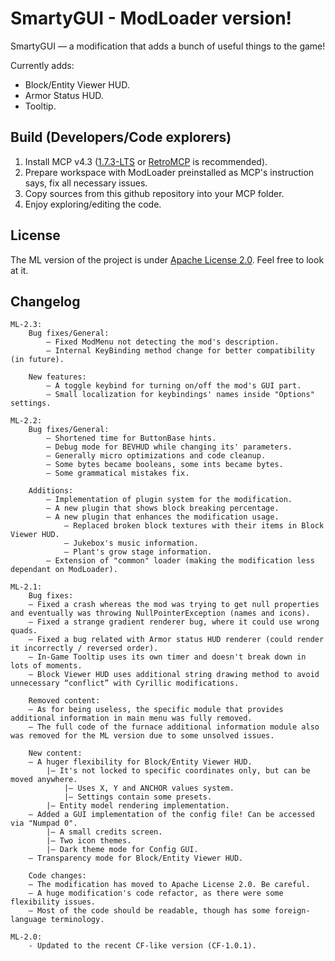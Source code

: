 # SmartyGUI - ModLoader version!

SmartyGUI — a modification that adds a bunch of useful things to the game!

Currently adds:
- Block/Entity Viewer HUD.
- Armor Status HUD.
- Tooltip.

## Build (Developers/Code explorers)

1. Install MCP v4.3 ([1.7.3-LTS](https://github.com/ModificationStation/1.7.3-LTS) or [RetroMCP](https://github.com/MCPHackers/RetroMCP-Java) is recommended).
2. Prepare workspace with ModLoader preinstalled as MCP's instruction says, fix all necessary issues.
3. Copy sources from this github repository into your MCP folder.
4. Enjoy exploring/editing the code.

## License
The ML version of the project is under [Apache License 2.0](https://raw.githubusercontent.com/ChessChicken-KZ/SmartyGUI/modloader/src/minecraft/smartygui/LICENSE.txt). Feel free to look at it.

## Changelog
```
ML-2.3:
    Bug fixes/General:
    	— Fixed ModMenu not detecting the mod's description.
    	— Internal KeyBinding method change for better compatibility (in future).

    New features:
    	— A toggle keybind for turning on/off the mod's GUI part.
    	— Small localization for keybindings' names inside "Options" settings.

ML-2.2:
    Bug fixes/General:
    	— Shortened time for ButtonBase hints.
    	— Debug mode for BEVHUD while changing its' parameters.
       	— Generally micro optimizations and code cleanup.
    	— Some bytes became booleans, some ints became bytes.
    	— Some grammatical mistakes fix.

    Additions:
    	— Implementation of plugin system for the modification.
    	— A new plugin that shows block breaking percentage.
    	— A new plugin that enhances the modification usage.
	    	— Replaced broken block textures with their items in Block Viewer HUD.
	    	— Jukebox's music information.
	    	— Plant's grow stage information.
	    — Extension of "common" loader (making the modification less dependant on ModLoader).

ML-2.1:
    Bug fixes:
    — Fixed a crash whereas the mod was trying to get null properties and eventually was throwing NullPointerException (names and icons).
    — Fixed a strange gradient renderer bug, where it could use wrong quads.
    — Fixed a bug related with Armor status HUD renderer (could render it incorrectly / reversed order).
    — In-Game Tooltip uses its own timer and doesn't break down in lots of moments.
    — Block Viewer HUD uses additional string drawing method to avoid unnecessary “conflict” with Cyrillic modifications.

    Removed content:
    — As for being useless, the specific module that provides additional information in main menu was fully removed.
    — The full code of the furnace additional information module also was removed for the ML version due to some unsolved issues.

    New content:
    — A huger flexibility for Block/Entity Viewer HUD.
        |— It's not locked to specific coordinates only, but can be moved anywhere.
            |— Uses X, Y and ANCHOR values system.
            |— Settings contain some presets.
        |— Entity model rendering implementation.
    — Added a GUI implementation of the config file! Can be accessed via "Numpad 0".
        |— A small credits screen.
        |— Two icon themes.
        |— Dark theme mode for Config GUI.
    — Transparency mode for Block/Entity Viewer HUD.

    Code changes:
    — The modification has moved to Apache License 2.0. Be careful.
    — A huge modification's code refactor, as there were some flexibility issues.
    — Most of the code should be readable, though has some foreign-language terminology.

ML-2.0:
    - Updated to the recent CF-like version (CF-1.0.1).
```
